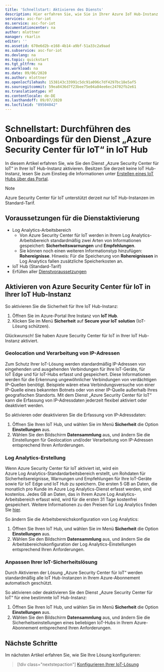 ```yaml
---
title: 'Schnellstart: Aktivieren des Diensts'
description: Hier erfahren Sie, wie Sie in Ihrer Azure IoT Hub-Instanz das Onboarding für den Sicherheitsdienst von Azure Security Center für IoT durchführen und den Dienst aktivieren.
services: asc-for-iot
ms.service: asc-for-iot
documentationcenter: na
author: mlottner
manager: rkarlin
editor: ''
ms.assetid: 670e6d2b-e168-4b14-a9bf-51a33c2a9aad
ms.subservice: asc-for-iot
ms.devlang: na
ms.topic: quickstart
ms.tgt_pltfrm: na
ms.workload: na
ms.date: 09/06/2020
ms.author: mlottner
ms.openlocfilehash: 1538143c33991c5dc91a096c7df4297bc18e5af5
ms.sourcegitcommit: 59ea8436d7f23bee75e04a84ee6ec24702fb2e61
ms.translationtype: HT
ms.contentlocale: de-DE
ms.lasthandoff: 09/07/2020
ms.locfileid: "89504042"
---
```

# <a name="quickstart-onboard-azure-security-center-for-iot-service-in-iot-hub"></a>Schnellstart: Durchführen des Onboardings für den Dienst „Azure Security Center für IoT“ in IoT Hub

In diesem Artikel erfahren Sie, wie Sie den Dienst „Azure Security Center für IoT“ in Ihrer IoT Hub-Instanz aktivieren. Besitzen Sie derzeit keine IoT Hub-Instanz, lesen Sie zum Einstieg die Informationen unter [Erstellen eines IoT Hubs über das Portal](https://docs.microsoft.com/azure/iot-hub/iot-hub-create-through-portal).

> [!NOTE]
> Azure Security Center für IoT unterstützt derzeit nur IoT Hub-Instanzen im Standard-Tarif.

## <a name="prerequisites-for-enabling-the-service"></a>Voraussetzungen für die Dienstaktivierung

- Log Analytics-Arbeitsbereich
  - Von Azure Security Center für IoT werden in Ihrem Log Analytics-Arbeitsbereich standardmäßig zwei Arten von Informationen gespeichert: **Sicherheitswarnungen** und **Empfehlungen**.
  - Sie können noch einen weiteren Informationstyp hinzufügen: **Rohereignisse**. Hinweis: Für die Speicherung von **Rohereignissen** in Log Analytics fallen zusätzliche Speicherkosten an.
- IoT Hub (Standard-Tarif)
- Erfüllen aller [Dienstvoraussetzungen](service-prerequisites.md)

## <a name="enable-azure-security-center-for-iot-on-your-iot-hub"></a>Aktivieren von Azure Security Center für IoT in Ihrer IoT Hub-Instanz

So aktivieren Sie die Sicherheit für Ihre IoT Hub-Instanz:

1. Öffnen Sie im Azure-Portal Ihre Instanz von **IoT Hub**.
1. Klicken Sie im Menü **Sicherheit** auf **Secure your IoT solution** (IoT-Lösung schützen).

Glückwunsch! Sie haben Azure Security Center für IoT in Ihrer IoT Hub-Instanz aktiviert.

### <a name="geolocation-and-ip-address-handling"></a>Geolocation und Verarbeitung von IP-Adressen

Zum Schutz Ihrer IoT-Lösung werden standardmäßig IP-Adressen von eingehenden und ausgehenden Verbindungen für Ihre IoT-Geräte, für IoT Edge und für IoT-Hubs erfasst und gespeichert. Diese Informationen werden für die Erkennung ungewöhnlicher Verbindungen von verdächtigen IP-Quellen benötigt. Beispiele wären etwa Verbindungsversuche von einer IP-Quelle eines bekannten Botnets oder von einer IP-Quelle außerhalb Ihres geografischen Standorts. Mit dem Dienst „Azure Security Center für IoT“ kann die Erfassung von IP-Adressdaten jederzeit flexibel aktiviert oder deaktiviert werden.

So aktivieren oder deaktivieren Sie die Erfassung von IP-Adressdaten:

1. Öffnen Sie Ihren IoT Hub, und wählen Sie im Menü **Sicherheit** die Option **Einstellungen** aus.
1. Wählen Sie den Bildschirm **Datensammlung** aus, und ändern Sie die Einstellungen für Geolocation und/oder Verarbeitung von IP-Adressen entsprechend Ihren Anforderungen.

### <a name="log-analytics-creation"></a>Log Analytics-Erstellung

Wenn Azure Security Center für IoT aktiviert ist, wird ein Azure Log Analytics-Standardarbeitsbereich erstellt, um Rohdaten für Sicherheitsereignisse, Warnungen und Empfehlungen für Ihre IoT-Geräte sowie für IoT Edge und IoT Hub zu speichern. Die ersten 5 GB an Daten, die monatlich pro Kunde im Azure Log Analytics-Dienst erfasst werden, sind kostenlos. Jedes GB an Daten, das in Ihrem Azure Log Analytics-Arbeitsbereich erfasst wird, wird für die ersten 31 Tage kostenfrei gespeichert. Weitere Informationen zu den Preisen für Log Analytics finden Sie [hier](https://azure.microsoft.com/pricing/details/monitor/).

So ändern Sie die Arbeitsbereichskonfiguration von Log Analytics:

1. Öffnen Sie Ihren IoT Hub, und wählen Sie im Menü **Sicherheit** die Option **Einstellungen** aus.
1. Wählen Sie den Bildschirm **Datensammlung** aus, und ändern Sie die Arbeitsbereichskonfiguration der Log Analytics-Einstellungen entsprechend Ihren Anforderungen.

### <a name="customize-your-iot-security-solution"></a>Anpassen Ihrer IoT-Sicherheitslösung

Durch Aktivieren der Lösung „Azure Security Center für IoT“ werden standardmäßig alle IoT Hub-Instanzen in Ihrem Azure-Abonnement automatisch geschützt.

So aktivieren oder deaktivieren Sie den Dienst „Azure Security Center für IoT“ für eine bestimmte IoT Hub-Instanz:

1. Öffnen Sie Ihren IoT Hub, und wählen Sie im Menü **Sicherheit** die Option **Einstellungen** aus.
1. Wählen Sie den Bildschirm **Datensammlung** aus, und ändern Sie die Sicherheitseinstellungen eines beliebigen IoT-Hubs in Ihrem Azure-Abonnement entsprechend Ihren Anforderungen.

## <a name="next-steps"></a>Nächste Schritte

Im nächsten Artikel erfahren Sie, wie Sie Ihre Lösung konfigurieren:

> [!div class="nextstepaction"]
> [Konfigurieren Ihrer IoT-Lösung](quickstart-configure-your-solution.md)
